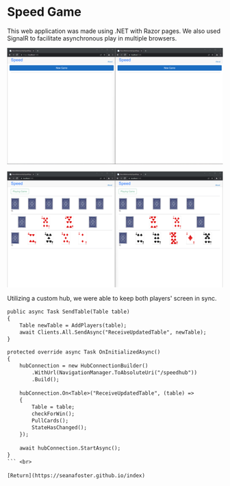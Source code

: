 # Speed Game

This web application was made using .NET with Razor pages. We also used SignalR to facilitate asynchronous play in multiple browsers.

![Speed game snapshot](/docs/assets/speed-1.png)

![Speed game in progress snapshot](/docs/assets/speed-2.png)

Utilizing a custom hub, we were able to keep both players' screen in sync.

```
public async Task SendTable(Table table)
{
    Table newTable = AddPlayers(table);
    await Clients.All.SendAsync("ReceiveUpdatedTable", newTable);
}
```

```
protected override async Task OnInitializedAsync()
{
    hubConnection = new HubConnectionBuilder()
        .WithUrl(NavigationManager.ToAbsoluteUri("/speedhub"))
        .Build();

    hubConnection.On<Table>("ReceiveUpdatedTable", (table) =>
    {
        Table = table;
        checkForWin();
        PullCards();
        StateHasChanged();
    });

    await hubConnection.StartAsync();
}
``` <br>

[Return](https://seanafoster.github.io/index)